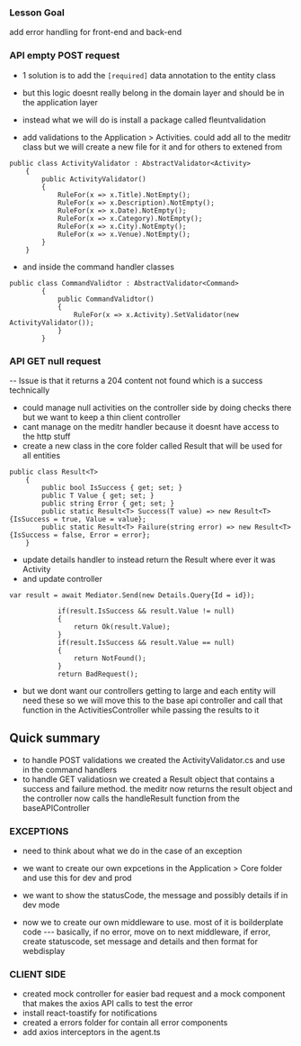 ### Lesson Goal
add error handling for front-end and back-end 

### API empty POST request
- 1 solution is to add the `[required]` data annotation to the entity class
- but this logic doesnt really belong in the domain layer and should be in the application layer

- instead what we will do is install a package called fleuntvalidation 
- add validations to the Application > Activities. could add all to the meditr class but we will create a new file for it and for others to extened from
```
public class ActivityValidator : AbstractValidator<Activity>
    {
        public ActivityValidator()
        {
            RuleFor(x => x.Title).NotEmpty();
            RuleFor(x => x.Description).NotEmpty();
            RuleFor(x => x.Date).NotEmpty();
            RuleFor(x => x.Category).NotEmpty();
            RuleFor(x => x.City).NotEmpty();
            RuleFor(x => x.Venue).NotEmpty();
        }
    }
```
- and inside the command handler classes
```
public class CommandValidtor : AbstractValidator<Command>
        {
            public CommandValidtor()
            {
                RuleFor(x => x.Activity).SetValidator(new ActivityValidator());
            }
        }
```

### API GET null request 
-- Issue is that it returns a 204 content not found which is a success technically 
- could manage null activities on the controller side by doing checks there but we want to keep a thin client controller
- cant manage on the meditr handler because it doesnt have access to the http stuff
- create a new class in the core folder called Result that will be used for all entities
```
public class Result<T>
    {
        public bool IsSuccess { get; set; }
        public T Value { get; set; }
        public string Error { get; set; }
        public static Result<T> Success(T value) => new Result<T> {IsSuccess = true, Value = value};
        public static Result<T> Failure(string error) => new Result<T> {IsSuccess = false, Error = error};
    }
```
- update details handler to instead return the Result<Acitivtiy> where ever it was Activity
- and update controller 
```
var result = await Mediator.Send(new Details.Query{Id = id});

            if(result.IsSuccess && result.Value != null)
            {
                return Ok(result.Value);
            }
            if(result.IsSuccess && result.Value == null)
            {
                return NotFound();
            }
            return BadRequest();
```

- but we dont want our controllers getting to large and each entity will need these so we will move this to the base api controller and call that function in the ActivitiesController while passing the results to it

## Quick summary 
- to handle POST validations we created the ActivityValidator.cs and use in the command handlers
- to handle GET validatiosn we created a Result object that contains a success and failure method. 
the meditr now returns the result object and the controller now calls the handleResult function from the baseAPIController 

### EXCEPTIONS 
- need to think about what we do in the case of an exception

- we want to create our own expcetions in the Application > Core folder and use this for dev and prod
- we want to show the statusCode, the message and possibly details if in dev mode
- now we to create our own middleware to use. most of it is boilderplate code
--- basically, if no error, move on to next middleware, if error, create statuscode, set message and details and then format for webdisplay

### CLIENT SIDE 
- created mock controller for easier bad request and a mock component that makes the axios API calls to test the error
- install react-toastify for notifications
- created a errors folder for contain all error components 
- add axios interceptors in the agent.ts 
